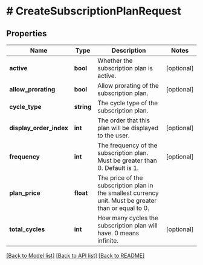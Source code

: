 # # CreateSubscriptionPlanRequest

## Properties

Name | Type | Description | Notes
------------ | ------------- | ------------- | -------------
**active** | **bool** | Whether the subscription plan is active. | [optional]
**allow_prorating** | **bool** | Allow prorating of the subscription plan. | [optional]
**cycle_type** | **string** | The cycle type of the subscription plan. |
**display_order_index** | **int** | The order that this plan will be displayed to the user. | [optional]
**frequency** | **int** | The frequency of the subscription plan. Must be greater than 0. Default is 1. | [optional]
**plan_price** | **float** | The price of the subscription plan in the smallest currency unit. Must be greater than or equal to 0. |
**total_cycles** | **int** | How many cycles the subscription plan will have.  0 means infinite. | [optional]

[[Back to Model list]](../../README.md#models) [[Back to API list]](../../README.md#endpoints) [[Back to README]](../../README.md)
